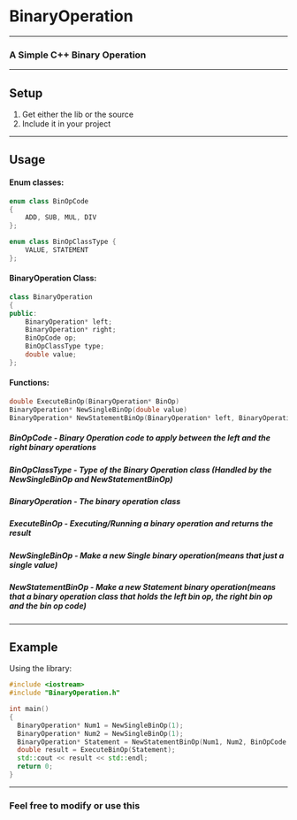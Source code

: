 # BinaryOperation
------------------

### **A Simple C++ Binary Operation**

------------------

## Setup

1. Get either the lib or the source
2. Include it in your project

------------------

## Usage

#### Enum classes:
```cpp
enum class BinOpCode
{
    ADD, SUB, MUL, DIV
};

enum class BinOpClassType {
    VALUE, STATEMENT
};
```

#### BinaryOperation Class:
```cpp
class BinaryOperation
{
public:
    BinaryOperation* left;
    BinaryOperation* right;
    BinOpCode op;
    BinOpClassType type;
    double value;
};
```

#### Functions:
```cpp
double ExecuteBinOp(BinaryOperation* BinOp)
BinaryOperation* NewSingleBinOp(double value)
BinaryOperation* NewStatementBinOp(BinaryOperation* left, BinaryOperation* right, BinOpCode op)
```

##### BinOpCode         - Binary Operation code to apply between the left and the right binary operations
##### BinOpClassType    - Type of the Binary Operation class (Handled by the NewSingleBinOp and NewStatementBinOp)
##### BinaryOperation   - The binary operation class
##### ExecuteBinOp      - Executing/Running a binary operation and returns the result
##### NewSingleBinOp    - Make a new Single binary operation(means that just a single value)
##### NewStatementBinOp - Make a new Statement binary operation(means that a binary operation class that holds the left bin op, the right bin op and the bin op code)

-----------------

## Example

Using the library:
```cpp
#include <iostream>
#include "BinaryOperation.h"

int main()
{
  BinaryOperation* Num1 = NewSingleBinOp(1);
  BinaryOperation* Num2 = NewSingleBinOp(1);
  BinaryOperation* Statement = NewStatementBinOp(Num1, Num2, BinOpCode::ADD);
  double result = ExecuteBinOp(Statement);
  std::cout << result << std::endl;
  return 0;
}
```

-------------------

### **Feel free to modify or use this**
